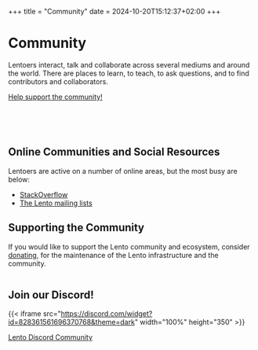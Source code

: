 +++
title = "Community"
date = 2024-10-20T15:12:37+02:00
+++

# Community

Lentoers interact, talk and collaborate across several mediums and around the world. There are places to learn, to teach, to ask questions, and to find contributors and collaborators.

[Help support the community!](https://github.com/sponsors/WilliamRagstad)

<br/><br/>

<div class="two column row ui grid responsive">
	<div class="column">

## Online Communities and Social Resources

Lentoers are active on a number of online areas, but the most busy are below:

- [StackOverflow](http://stackoverflow.com/questions/tagged?tagnames=lento)
- [The Lento mailing lists](mailing-lists/)

## Supporting the Community

If you would like to support the Lento community and ecosystem, consider [donating](https://github.com/sponsors/WilliamRagstad), for the maintenance of the Lento infrastructure and the community.

</div>
<div class="column">

## Join our Discord!

{{< iframe src="https://discord.com/widget?id=828361561696370768&theme=dark" width="100%" height="350" >}}

[Lento Discord Community](https://discord.gg/7pHmrvwcMV)

</div>
</div>
